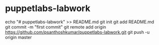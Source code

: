 # puppetlabs-labwork
echo "# puppetlabs-labwork" >> README.md
git init
git add README.md
git commit -m "first commit"
git remote add origin https://github.com/psanthoshkumar/puppetlabs-labwork.git
git push -u origin master
